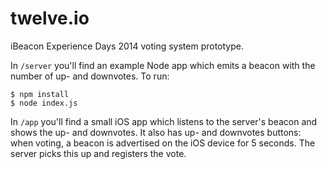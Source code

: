 twelve.io
=========

iBeacon Experience Days 2014 voting system prototype.

In `/server` you'll find an example Node app which emits a beacon with the number of up- and downvotes. To run:

```
$ npm install
$ node index.js
```

In `/app` you'll find a small iOS app which listens to the server's beacon and shows the up- and downvotes. It also has up- and downvotes buttons: when voting, a beacon is advertised on the iOS device for 5 seconds. The server picks this up and registers the vote.
